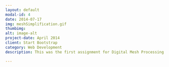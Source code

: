 ```yaml
---
layout: default
modal-id: 4
date: 2014-07-17
img: meshSimplification.gif
thumbimg:
alt: image-alt
project-date: April 2014
client: Start Bootstrap
category: Web Development
description: This was the first assignment for Digital Mesh Processing class in NTUST. In this assignment, we hope to reduce a mesh's vertex number while retaining its geometry. The algorithm used is from Dr. Michael Garland's "Surface Simplification Using Quadric Error Metrics".

---
```

